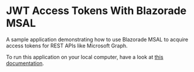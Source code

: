 # JWT Access Tokens With Blazorade MSAL
A sample application demonstrating how to use Blazorade MSAL to acquire access tokens for REST APIs like Microsoft Graph.

To run this application on your local computer, have a look at [this documentation](./GraphClientSample/readme).